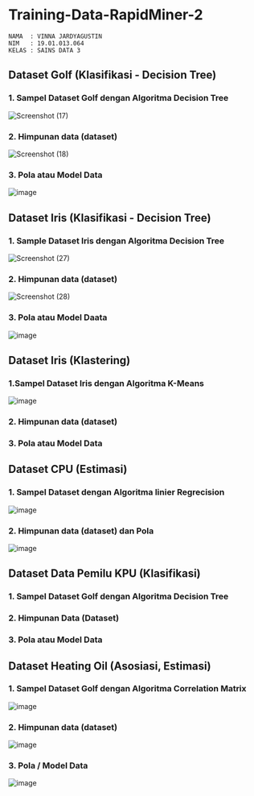 # Training-Data-RapidMiner-2
```
NAMA  : VINNA JARDYAGUSTIN
NIM   : 19.01.013.064
KELAS : SAINS DATA 3
```

## Dataset Golf  (Klasifikasi - Decision Tree)   
### 1. Sampel Dataset Golf dengan Algoritma Decision Tree
![Screenshot (17)](https://user-images.githubusercontent.com/105411972/197766347-8906fe7a-65b5-40aa-9a2e-b2e695f638d4.png)
### 2. Himpunan data (dataset)
![Screenshot (18)](https://user-images.githubusercontent.com/105411972/197766461-75dc9bdb-7346-4cf0-b722-f64cceec02e7.png)
### 3. Pola atau Model Data
![image](https://user-images.githubusercontent.com/105411972/197689295-000a725a-8635-4099-8e45-0304154034b1.png)

## Dataset Iris (Klasifikasi - Decision Tree)
### 1. Sample Dataset Iris dengan Algoritma Decision Tree
![Screenshot (27)](https://user-images.githubusercontent.com/105411972/197767062-0f2dbb53-342b-4aa4-9327-d70989392086.png)
### 2. Himpunan data (dataset)
![Screenshot (28)](https://user-images.githubusercontent.com/105411972/197767256-d94bb227-cab5-43b7-bb8a-2dca4df23952.png)
### 3. Pola atau Model Daata
![image](https://user-images.githubusercontent.com/105411972/197688961-2c47e818-fe9b-48ff-a0b5-35a15f20202a.png)

## Dataset Iris (Klastering) 
### 1.Sampel Dataset Iris dengan Algoritma K-Means   
![image](https://user-images.githubusercontent.com/105411972/197688542-4834b2b4-f59a-45dd-b3b0-1e42452fc28e.png) 
### 2. Himpunan data (dataset)

### 3. Pola atau Model Data

## Dataset CPU (Estimasi)
### 1. Sampel Dataset dengan Algoritma linier Regrecision
![image](https://user-images.githubusercontent.com/105411972/197775150-18e1af56-98d4-4fde-a6ca-88979f1c2234.png)
### 2. Himpunan data (dataset) dan Pola 
![image](https://user-images.githubusercontent.com/105411972/197775483-4ede3f7e-b5ba-4439-9b24-73d5293c5c93.png)

## Dataset Data Pemilu KPU (Klasifikasi)
### 1. Sampel Dataset Golf dengan Algoritma Decision Tree
### 2. Himpunan Data (Dataset)
### 3. Pola atau Model Data

## Dataset Heating Oil (Asosiasi, Estimasi)
### 1. Sampel Dataset Golf dengan Algoritma Correlation Matrix
![image](https://user-images.githubusercontent.com/105411972/197785333-80d8cea6-ce08-4273-87dc-901aa7b815be.png)
### 2. Himpunan data (dataset)
![image](https://user-images.githubusercontent.com/105411972/197785794-2e16c8e3-40d7-4323-8e24-b4bf3f11a64a.png)
### 3. Pola / Model Data
![image](https://user-images.githubusercontent.com/105411972/197786292-ecf3dcc8-8b7d-48d6-a681-1475be6d149a.png)


